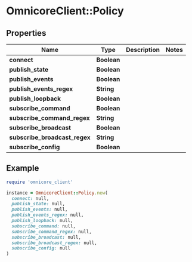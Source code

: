 # OmnicoreClient::Policy

## Properties

| Name | Type | Description | Notes |
| ---- | ---- | ----------- | ----- |
| **connect** | **Boolean** |  |  |
| **publish_state** | **Boolean** |  |  |
| **publish_events** | **Boolean** |  |  |
| **publish_events_regex** | **String** |  |  |
| **publish_loopback** | **Boolean** |  |  |
| **subscribe_command** | **Boolean** |  |  |
| **subscribe_command_regex** | **String** |  |  |
| **subscribe_broadcast** | **Boolean** |  |  |
| **subscribe_broadcast_regex** | **String** |  |  |
| **subscribe_config** | **Boolean** |  |  |

## Example

```ruby
require 'omnicore_client'

instance = OmnicoreClient::Policy.new(
  connect: null,
  publish_state: null,
  publish_events: null,
  publish_events_regex: null,
  publish_loopback: null,
  subscribe_command: null,
  subscribe_command_regex: null,
  subscribe_broadcast: null,
  subscribe_broadcast_regex: null,
  subscribe_config: null
)
```

